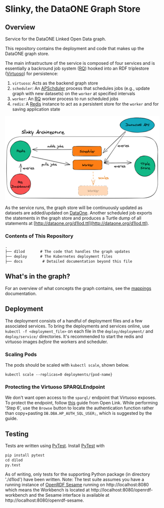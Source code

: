 # Slinky, the DataONE Graph Store

## Overview

Service for the DataONE Linked Open Data graph.

This repository contains the deployment and code that makes up the
DataONE graph store.

The main infrastructure of the service is composed of four services and is essentially a backround job system ([RQ](https://python-rq.org/)) hooked into an RDF triplestore ([Virtuoso](http://vos.openlinksw.com/owiki/wiki/VOS)) for persistence:

1. `virtuoso`: Acts as the backend graph store
2. `scheduler`: An [APSchduler](https://apscheduler.readthedocs.org) process that schedules jobs (e.g., update graph with new datasets) on the `worker` at specified intervals
3. `worker`: An [RQ](http://python-rq.org/) worker process to run scheduled jobs
4. `redis`: A [Redis](http://redis.io) instance to act as a persistent store for the `worker` and for saving application state

![slinky architecture diagram showing the components in the list above connected with arrows](./docs/slinky-architecture.png)

As the service runs, the graph store will be continuously updated as datasets are added/updated on [DataOne](https://www.dataone.org/). Another scheduled job exports the statements in the graph store and produces a Turtle dump of all statements at [http://dataone.org/d1lod.ttl](http://dataone.org/d1lod.ttl).

### Contents of This Repository

```
.
├── d1lod       # The code that handles the graph updates
├── deploy      # The Kubernetes deployment files
├── docs         # Detailed documentation beyond this file
```

## What's in the graph?

For an overview of what concepts the graph contains, see the [mappings](/docs/mappings.md) documentation.

## Deployment

The deployment consists of a handful of deployment files and a few
associated services. To bring the deployments and services online, use
`kubectl -f <deployment_file>` on each file in the `deploy/deployment/`
and `deploy/service/` directories. It's recommended to start the redis
and virtuoso images _before_ the workers and scheduler.



### Scaling Pods

The pods should be scaled with `kubectl scale`, shown below.

```
kubectl scale --replicas=0 deployments/{pod-name}
```


### Protecting the Virtuoso SPARQLEndpoint

We don't want open access to the `sparql/` endpoint that Virtuoso
exposes. To protect the endpoint, follow
[this](http://vos.openlinksw.com/owiki/wiki/VOS/VirtSPARQLProtectSQLDigestAuthentication)
guide from Open Link. While performing 'Step 6', use the `Browse` button
to locate the authentication function rather than copy+pasting
`DB.DBA.HP_AUTH_SQL_USER;`, which is suggested by the guide.

## Testing

Tests are written using [PyTest](http://pytest.org/latest/). Install [PyTest](http://pytest.org/latest/) with

```
pip install pytest
cd d1lod
py.test
```

As of writing, only tests for the supporting Python package (in directory './d1lod') have been written.
Note: The test suite assumes you have a running instance of [OpenRDF Sesame](http://rdf4j.org) running on http://localhost:8080 which means the Workbench is located at http://localhost:8080/openrdf-workbench and the Sesame interface is available at http://localhost:8080/openrdf-sesame.
